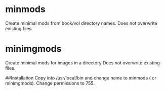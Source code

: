 # minmods
Create minimal mods from book/vol directory names.
Does not overwrite existing files.
# minimgmods
Create minimal mods for images in a directory
Does not overwrite existing files.

##Installation
Copy into /usr/local/bin and change name to minmods ( or minimgmods).
Change permissions to 755.
